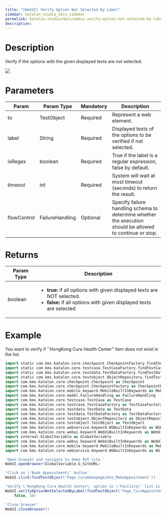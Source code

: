 ```yaml
---
title: "[WebUI] Verify Option Not Selected By Label" 
sidebar: katalon_studio_docs_sidebar
permalink: katalon-studio/docs/webui-verify-option-not-selected-by-label.html 
description: 
---
```

Description
===========

Verify if the options with the given displayed texts are not selected.

![](../../images/katalon-studio/docs/webui-verify-option-not-selected-by-label/label.jpg)

Parameters
==========

<table><thead><tr><th>Param</th><th>Param Type</th><th>Mandatory</th><th>Description</th></tr></thead><tbody><tr><td>to</td><td>TestObject</td><td>Required</td><td>Represent a web element.</td></tr><tr><td>label</td><td>String</td><td>Required</td><td>Displayed texts of the options to be verified if not selected.</td></tr><tr><td>isRegex</td><td>boolean</td><td>Required</td><td>True if the label is a regular expression, false by default.</td></tr><tr><td>timeout</td><td>int</td><td>Required</td><td>System will wait at most timeout (seconds) to return the result.</td></tr><tr><td><span>flowControl</span></td><td><span>FailureHandling</span></td><td>Optional</td><td><span>Spec</span>ify <a>failure handling</a> schema to determine whether the execution should be allowed to continue or stop.</td></tr></tbody></table>

Returns
=======

<table><thead><tr><th>Param Type</th><th>Description</th></tr></thead><tbody><tr><td>boolean</td><td><ul><li><strong>true:</strong>&nbsp;if all options with given displayed texts are NOT selected.</li><li><strong>false:&nbsp;</strong>if all options with given displayed texts are selected</li></ul></td></tr></tbody></table>

Example
=======

You want to verify if ''HongKong Cura Health Center" item does not exist in the list.

```groovy
import static com.kms.katalon.core.checkpoint.CheckpointFactory.findCheckpoint
import static com.kms.katalon.core.testcase.TestCaseFactory.findTestCase
import static com.kms.katalon.core.testdata.TestDataFactory.findTestData
import static com.kms.katalon.core.testobject.ObjectRepository.findTestObject
import com.kms.katalon.core.checkpoint.Checkpoint as Checkpoint
import com.kms.katalon.core.checkpoint.CheckpointFactory as CheckpointFactory
import com.kms.katalon.core.mobile.keyword.MobileBuiltInKeywords as MobileBuiltInKeywords
import com.kms.katalon.core.model.FailureHandling as FailureHandling
import com.kms.katalon.core.testcase.TestCase as TestCase
import com.kms.katalon.core.testcase.TestCaseFactory as TestCaseFactory
import com.kms.katalon.core.testdata.TestData as TestData
import com.kms.katalon.core.testdata.TestDataFactory as TestDataFactory
import com.kms.katalon.core.testobject.ObjectRepository as ObjectRepository
import com.kms.katalon.core.testobject.TestObject as TestObject
import com.kms.katalon.core.webservice.keyword.WSBuiltInKeywords as WSBuiltInKeywords
import com.kms.katalon.core.webui.keyword.WebUiBuiltInKeywords as WebUiBuiltInKeywords
import internal.GlobalVariable as GlobalVariable
import com.kms.katalon.core.webui.keyword.WebUiBuiltInKeywords as WebUI
import com.kms.katalon.core.mobile.keyword.MobileBuiltInKeywords as Mobile
import com.kms.katalon.core.webservice.keyword.WSBuiltInKeywords as WS

'Open browser and navigate to demo AUT site.'
WebUI.openBrowser(GlobalVariable.G_SiteURL)

'Click on \'Book Appointment\' button'
WebUI.click(findTestObject('Page_CuraHomepage/btn_MakeAppointment'))

'Verify \'HongKong Cura Health Center\' option in \'Facility\' list is not selected'
WebUI.verifyOptionNotSelectedByLabel(findTestObject('Page_CuraAppointment/lst_Facility'), 'HongKong Cura Health Center', 
    false, 20)

'Close browser'
WebUI.closeBrowser()
```